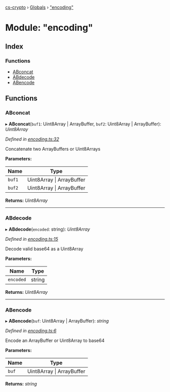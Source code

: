 [cs-crypto](../README.md) › [Globals](../globals.md) › ["encoding"](_encoding_.md)

# Module: "encoding"

## Index

### Functions

* [ABconcat](_encoding_.md#abconcat)
* [ABdecode](_encoding_.md#abdecode)
* [ABencode](_encoding_.md#abencode)

## Functions

###  ABconcat

▸ **ABconcat**(`buf1`: Uint8Array | ArrayBuffer, `buf2`: Uint8Array | ArrayBuffer): *Uint8Array*

*Defined in [encoding.ts:32](https://github.com/very-amused/CS-crypto/blob/bc149ec/src/encoding.ts#L32)*

Concatenate two ArrayBuffers or Uint8Arrays

**Parameters:**

Name | Type |
------ | ------ |
`buf1` | Uint8Array &#124; ArrayBuffer |
`buf2` | Uint8Array &#124; ArrayBuffer |

**Returns:** *Uint8Array*

___

###  ABdecode

▸ **ABdecode**(`encoded`: string): *Uint8Array*

*Defined in [encoding.ts:15](https://github.com/very-amused/CS-crypto/blob/bc149ec/src/encoding.ts#L15)*

Decode valid base64 as a Uint8Array

**Parameters:**

Name | Type |
------ | ------ |
`encoded` | string |

**Returns:** *Uint8Array*

___

###  ABencode

▸ **ABencode**(`buf`: Uint8Array | ArrayBuffer): *string*

*Defined in [encoding.ts:6](https://github.com/very-amused/CS-crypto/blob/bc149ec/src/encoding.ts#L6)*

Encode an ArrayBuffer or Uint8Array to base64

**Parameters:**

Name | Type |
------ | ------ |
`buf` | Uint8Array &#124; ArrayBuffer |

**Returns:** *string*
